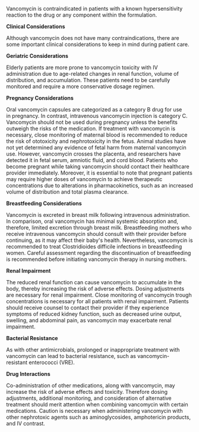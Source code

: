 Vancomycin is contraindicated in patients with a known hypersensitivity reaction to the drug or any component within the formulation.

**Clinical Considerations**

Although vancomycin does not have many contraindications, there are some important clinical considerations to keep in mind during patient care.

**Geriatric Considerations**

Elderly patients are more prone to vancomycin toxicity with IV administration due to age-related changes in renal function, volume of distribution, and accumulation. These patients need to be carefully monitored and require a more conservative dosage regimen.

**Pregnancy Considerations**

Oral vancomycin capsules are categorized as a category B drug for use in pregnancy. In contrast, intravenous vancomycin injection is category C. Vancomycin should not be used during pregnancy unless the benefits outweigh the risks of the medication. If treatment with vancomycin is necessary, close monitoring of maternal blood is recommended to reduce the risk of ototoxicity and nephrotoxicity in the fetus. Animal studies have not yet determined any evidence of fetal harm from maternal vancomycin use. However, vancomycin crosses the placenta, and researchers have detected it in fetal serum, amniotic fluid, and cord blood. Patients who become pregnant while taking vancomycin should contact their healthcare provider immediately. Moreover, it is essential to note that pregnant patients may require higher doses of vancomycin to achieve therapeutic concentrations due to alterations in pharmacokinetics, such as an increased volume of distribution and total plasma clearance.

**Breastfeeding Considerations**

Vancomycin is excreted in breast milk following intravenous administration. In comparison, oral vancomycin has minimal systemic absorption and, therefore, limited excretion through breast milk. Breastfeeding mothers who receive intravenous vancomycin should consult with their provider before continuing, as it may affect their baby's health. Nevertheless, vancomycin is recommended to treat Clostridioides difficile infections in breastfeeding women. Careful assessment regarding the discontinuation of breastfeeding is recommended before initiating vancomycin therapy in nursing mothers.

**Renal Impairment**

The reduced renal function can cause vancomycin to accumulate in the body, thereby increasing the risk of adverse effects. Dosing adjustments are necessary for renal impairment. Close monitoring of vancomycin trough concentrations is necessary for all patients with renal impairment. Patients should receive counsel to contact their provider if they experience symptoms of reduced kidney function, such as decreased urine output, swelling, and abdominal pain, as vancomycin may exacerbate renal impairment.

**Bacterial Resistance**

As with other antimicrobials, prolonged or inappropriate treatment with vancomycin can lead to bacterial resistance, such as vancomycin-resistant enterococci (VRE).

**Drug Interactions**

Co-administration of other medications, along with vancomycin, may increase the risk of adverse effects and toxicity. Therefore dosing adjustments, additional monitoring, and consideration of alternative treatment should merit attention when combining vancomycin with certain medications. Caution is necessary when administering vancomycin with other nephrotoxic agents such as aminoglycosides, amphotericin products, and IV contrast.